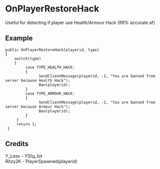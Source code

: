 # OnPlayerRestoreHack
Useful for detecting if player use Health/Armour Hack (99% accurate af)

## Example

```
public OnPlayerRestoreHack(playerid, type)
{
    switch(type)
    {
         case TYPE_HEALTH_HACK:
         {
               SendClientMessage(playerid, -1, "You are banned from server because Health Hack");
               Ban(playerid);
         }
         case TYPE_ARMOUR_HACK:
         {
               SendClientMessage(playerid, -1, "You are banned from server because Armour Hack");
               Ban(playerid);
         }
     }
     return 1;
 }
 ```

 ## Credits
Y_Less - YSI\y_bit  
Ritzy2K - PlayerSpawned(playerid)
